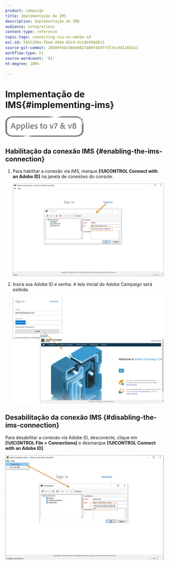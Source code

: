 ```yaml
---
product: campaign
title: Implementação de IMS
description: Implementação de IMS
audience: integrations
content-type: reference
topic-tags: connecting-via-an-adobe-id
exl-id: 58552d6e-fbed-4944-85c4-9c14bf60d823
source-git-commit: 20509f44c5b8e0827a09f44dffdf2ec9d11652a1
workflow-type: ht
source-wordcount: '51'
ht-degree: 100%

---
```


# Implementação de IMS{#implementing-ims}

![](../../assets/common.svg)

## Habilitação da conexão IMS {#enabling-the-ims-connection}

1. Para habilitar a conexão via IMS, marque **[!UICONTROL Connect with an Adobe ID]** na janela de conexões do console.

   ![](assets/ims_1.png)

1. Insira sua Adobe ID e senha. A tela inicial do Adobe Campaign será exibida.

   ![](assets/ims_2.png)

## Desabilitação da conexão IMS {#disabling-the-ims-connection}

Para desabilitar a conexão via Adobe ID, desconecte, clique em **[!UICONTROL File > Connections]** e desmarque **[!UICONTROL Connect with an Adobe ID]**.

![](assets/ims_4.png)
